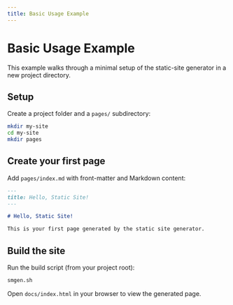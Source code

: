 ```yaml
---
title: Basic Usage Example
---
```


# Basic Usage Example

This example walks through a minimal setup of the static-site generator in a new project directory.

## Setup

Create a project folder and a `pages/` subdirectory:

```bash
mkdir my-site
cd my-site
mkdir pages
```

## Create your first page

Add `pages/index.md` with front-matter and Markdown content:

```markdown
---
title: Hello, Static Site!
---

# Hello, Static Site!

This is your first page generated by the static site generator.
```

## Build the site

Run the build script (from your project root):

```bash
smgen.sh
```

Open `docs/index.html` in your browser to view the generated page.
